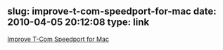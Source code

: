 slug: improve-t-com-speedport-for-mac
date: 2010-04-05 20:12:08
type: link
---

[Improve T-Com Speedport for Mac](http://blog.blackdown.de/2009/11/25/speedport-routers-eat-your-dns-soa-requests-in-modem-mode/)
